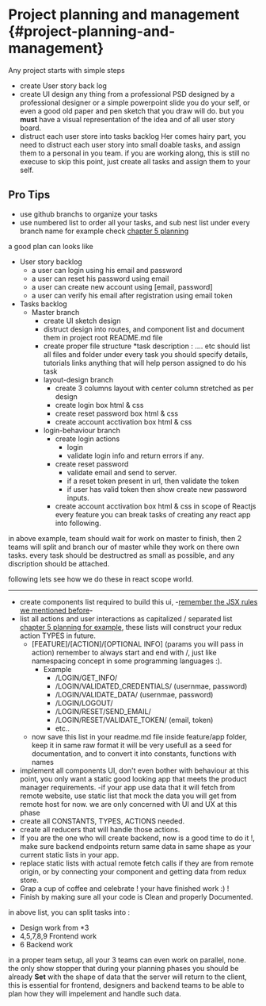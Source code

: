 # Project planning and management {#project-planning-and-management}

Any project starts with simple steps

* create User story back log
* create UI design
any thing from a professional PSD designed by a professional designer
or a simple powerpoint slide you do your self, or even a good old paper and pen sketch that you draw will do.
but you **must** have a visual representation of the idea and of all user story board.
* distruct each user store into tasks backlog
Her comes hairy part, you need to distruct each user story into small doable tasks, and assign them to a personal in you team.
if you are working along, this is still no execuse to skip this point, just create all tasks and assign them to your self.

## Pro Tips

* use github branchs to organize your tasks
* use numbered list to order all your tasks, and sub nest list under every branch name for example check [chapter 5 planning](chapter_5/plan_our_app_and_features)

a good plan can looks like

* User story backlog
  * a user can login using his email and password
  * a user can reset his password using email
  * a user can create new account using [email, password]
  * a user can verify his email after registration using email token
* Tasks backlog
  * Master branch
    * create UI sketch design
    * distruct design into routes, and component list and document them in project root README.md file
    * create proper file structure
    *task description : .... etc should list all files and folder under every task you should specify details, tutorials links anything that will help person assigned to do his task
    * layout-design branch
      * create 3 columns layout with center column stretched as per design
      * create login box html & css
      * create reset password box html & css
      * create account acctivation box html & css
    * login-behaviour branch
      * create login actions
        * login
        * validate login info and return errors if any.
      * create reset password
        * validate email and send to server.
        * if a reset token  present in url, then validate the token
        * if user has valid token then show create new password inputs.
      * create account acctivation box html & css in scope of Reactjs every feature you can break tasks of creating any react app into following.

in above example, team should wait for work on master to finish, then 2 teams will split and branch our of master while they work on there own tasks.
every task should be destructred as small as possible, and any discription should be attached.

following lets see how we do these in react scope world.

----

* create components list required to build this ui, -[remember the JSX rules we mentioned before](../chapter_3/jsx.md)-
* list all actions and user interactions as capitalized / separated list [chapter 5 planning for example](../chapter_5/plan_our_app_ui_and_features.md), these lists will construct your redux action TYPES in future.
  * [FEATURE]/[ACTION]/[OPTIONAL INFO] \(params you will pass in action\) remember to always start and end with /, just like namespacing concept in some programming languages :). 
    * Example
      * /LOGIN/GET_INFO/
      * /LOGIN/VALIDATED_CREDENTIALS/ \(usernmae, password\)
      * /LOGIN/VALIDATE_DATA/ \(usernmae, password\)
      * /LOGIN/LOGOUT/
      * /LOGIN/RESET/SEND_EMAIL/
      * /LOGIN/RESET/VALIDATE_TOKEN/ \(email, token\)
      * etc..
  * now save this list in your readme.md file inside feature/app folder, keep it in same raw format it will be very usefull as a seed for documentation, and to convert it into constants, functions with names
* implement all components UI, don't even bother with behaviour at this point, you only want a static good looking app that meets the product manager requirements. -if your app use data that it will fetch from remote website, use static list that mock the data you will get from remote host for now. we are only concerned with UI and UX at this phase
* create all CONSTANTS, TYPES, ACTIONS needed.
* create all reducers that will handle those actions.
* If you are the one who will create backend, now is a good time to do it !, make sure backend endpoints return same data in same shape as your current static lists in your app.
* replace static lists with actual remote fetch calls if they are from remote origin, or by connecting your component and getting data from redux store.
* Grap a cup of coffee and celebrate ! your have finished work :) !
* Finish by making sure all your code is Clean and properly Documented.

in above list, you can split tasks into :

* Design work from *3
* 4,5,7,8,9 Frontend work
* 6 Backend work

in a proper team setup, all your 3 teams can even work on parallel, none. the only show stopper that during your planning phases you should be already **Set** with the shape of data that the server will return to the client, this is essential for frontend, designers and backend teams to be able to plan how they will impelement and handle such data.